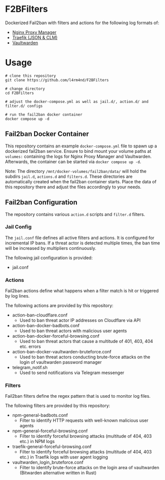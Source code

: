 # F2BFilters
Dockerized Fail2ban with filters and actions for the following log formats of:

- [Nginx Proxy Manager](https://github.com/NginxProxyManager/nginx-proxy-manager)
- [Traefik (JSON & CLM)](https://github.com/traefik/traefik)
- [Vaultwarden](https://github.com/dani-garcia/vaultwarden)

# Usage

````
# clone this repository
git clone https://github.com/l4rm4nd/F2BFilters

# change directory
cd F2BFilters

# adjust the docker-compose.yml as well as jail.d/, action.d/ and filter.d/ configs

# run the fail2ban docker container
docker compose up -d
````

## Fail2ban Docker Container

This repository contains an example `docker-compose.yml` file to spawn up a dockerized fail2ban service. Ensure to bind mount your volume paths at `volumes:` containing the logs for Nginx Proxy Manager and Vaultwarden. Afterwards, the container can be started via `docker compose up -d`.

Note: The directory `/mnt/docker-volumes/fail2ban/data/` will hold the subdirs `jail.d`, `actions.d` and `filters.d`. These directories are automatically created when the fail2ban container starts. Place the data of this repository there and adjust the files accordingly to your needs.

## Fail2ban Configuration

The repository contains various `action.d` scripts and `filter.d` filters.

### Jail Config

The `jail.conf` file defines all active filters and actions. It is configured for incremental IP bans. If a threat actor is detected multiple times, the ban time will be increased by multipliers continuously.

The following jail configuration is provided:

- jail.conf


### Actions

Fail2ban actions define what happens when a filter match is hit or triggered by log lines.

The following actions are provided by this repository:

- action-ban-cloudflare.conf
  - Used to ban threat actor IP addresses on Cloudflare via API
- action-ban-docker-badbots.conf
  - Used to ban threat actors with malicious user agents
- action-ban-docker-forceful-browsing.conf
  - Used to ban threat actors that cause a multitude of 401, 403, 404 etc. errors
- action-ban-docker-vaultwarden-bruteforce.conf
  - Used to ban threat actors conducting brute-force attacks on the login of vaultwarden password manager
- telegram_notif.sh
  - Used to send notifications via Telegram messenger

### Filters

Fail2ban filters define the regex pattern that is used to monitor log files.

The following filters are provided by this repository:

- npm-general-badbots.conf
  - Filter to identify HTTP requests with well-known malicious user agents
- npm-general-forceful-browsing.conf
  - Filter to identify forceful browsing attacks (multitude of 404, 403 etc.) in NPM logs
- traefik-general-forceful-browsing.conf
  - Filter to identify forceful browsing attacks (multitude of 404, 403 etc.) in Traefik logs with user agent logging
- vaultwarden_login_bruteforce.conf
  - Filter to identify brute-force attacks on the login area of vaultwarden (Bitwarden alternative written in Rust)
